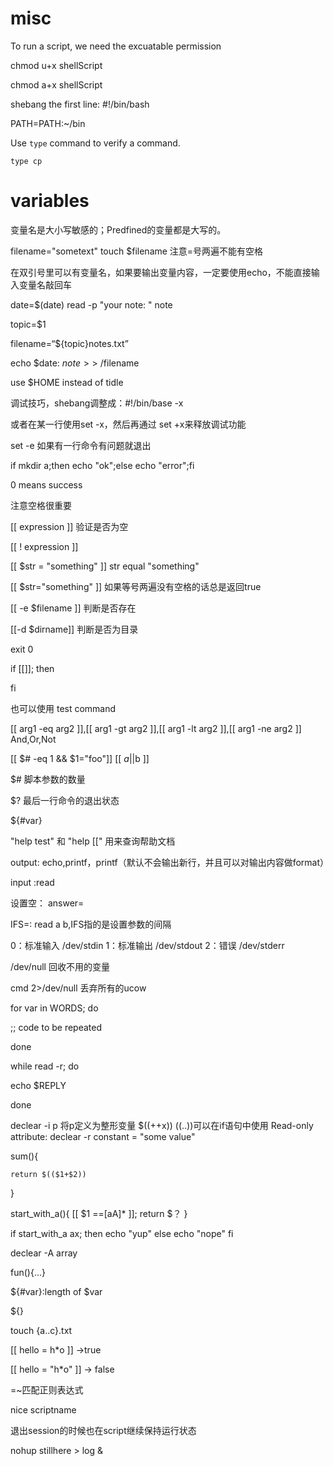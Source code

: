 
# misc
To run a script, we need the excuatable permission

chmod u+x shellScript

chmod a+x shellScript

shebang the first line: #!/bin/bash 

PATH=PATH:~/bin

Use `type` command to verify a command.

`type cp`

# variables

变量名是大小写敏感的；Predfined的变量都是大写的。

filename="sometext" touch $filename
注意=号两遍不能有空格

在双引号里可以有变量名，如果要输出变量内容，一定要使用echo，不能直接输入变量名敲回车

date=$(date)
read -p "your note: " note

topic=$1

filename=“${topic}notes.txt”

echo $date: $note >> ~/$filename

use $HOME instead of tidle

调试技巧，shebang调整成：#!/bin/base -x

或者在某一行使用set -x，然后再通过 set +x来释放调试功能

set -e 如果有一行命令有问题就退出

if mkdir a;then echo "ok";else echo "error";fi

0 means success

注意空格很重要

[[ expression ]] 验证是否为空

[[ ! expression ]]

[[ $str = "something" ]] str equal "something"

[[ $str="something" ]] 如果等号两遍没有空格的话总是返回true

[[ -e $filename ]] 判断是否存在

[[-d $dirname]] 判断是否为目录

exit 0


if [[]]; then

fi

也可以使用 test command

[[ arg1 -eq arg2 ]],[[ arg1 -gt arg2 ]],[[ arg1 -lt arg2 ]],[[ arg1 -ne arg2 ]]
And,Or,Not

[[ $# -eq 1 && $1="foo"]]
[[ $a||$b ]]

$# 脚本参数的数量

$? 最后一行命令的退出状态

${#var}

"help test" 和 "help [[" 用来查询帮助文档


output: echo,printf，printf（默认不会输出新行，并且可以对输出内容做format）

input :read

设置空： answer=

IFS=: read a b,IFS指的是设置参数的间隔


0：标准输入 /dev/stdin
1：标准输出 /dev/stdout
2：错误 /dev/stderr

/dev/null 回收不用的变量

cmd 2>/dev/null 丢弃所有的ucow

for var in WORDS; do 
	
;; code to be repeated

done



while read -r; do

echo $REPLY

done


declear -i p 将p定义为整形变量 $((++x)) 
((..))可以在if语句中使用
Read-only attribute: declear -r constant = "some value"


sum(){
	
	return $(($1+$2))

}

start_with_a(){
	[[ $1 ==[aA]* ]];
	return $？
}

if start_with_a ax; then
	echo "yup"
else
	echo "nope"
fi

declear -A array

fun(){...}

${#var}:length of $var

${}

touch {a..c}.txt

[[ hello = h*o ]] ->true

[[ hello = "h*o" ]] -> false

=~匹配正则表达式

nice scriptname

退出session的时候也在script继续保持运行状态

nohup stillhere > log &
